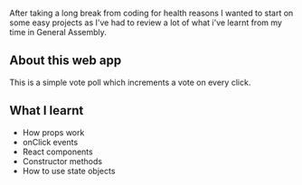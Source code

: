 After taking a long break from coding for health reasons I wanted to start on some easy projects as I've had to review a lot of what i've learnt from my time in General Assembly.

## About this web app

This is a simple vote poll which increments a vote on every click.

## What I learnt

* How props work
* onClick events
* React components
* Constructor methods
* How to use state objects
